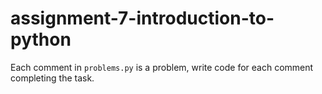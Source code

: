 # assignment-7-introduction-to-python

Each comment in `problems.py` is a problem, write code for each comment
completing the task.
